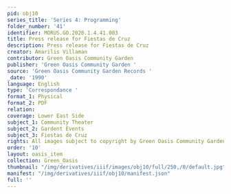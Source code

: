 ```yaml
---
pid: obj10
series_title: 'Series 4: Programming'
folder_number: '41'
identifier: MORUS.GO.2020.1.4.41.003
title: Press release for Fiestas de Cruz
description: Press release for Fiestas de Cruz
creator: Amarilis Villaman
contributor: Green Oasis Community Garden
publisher: 'Green Oasis Community Garden '
source: 'Green Oasis Community Garden Records '
_date: '1990'
language: English
type: 'Correspondance '
format_1: Physical
format_2: PDF
relation:
coverage: Lower East Side
subject_1: Community Theater
subject_2: Gardent Events
subject_3: Fiestas de Cruz
rights: All images subject to copyright by Green Oasis Community Garden, Inc.
order: '10'
layout: oasis_item
collection: Green_Oasis
thumbnail: "/img/derivatives/iiif/images/obj10/full/250,/0/default.jpg"
manifest: "/img/derivatives/iiif/obj10/manifest.json"
full: ''
---
```

